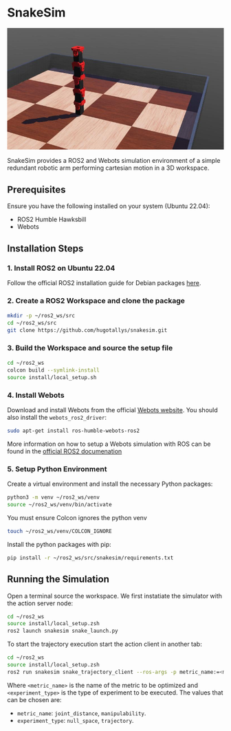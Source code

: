 # SnakeSim

![](snakesim/worlds/.snake.jpg)

SnakeSim provides a ROS2 and Webots simulation environment of a simple redundant robotic arm performing cartesian motion in a 3D workspace.

## Prerequisites

Ensure you have the following installed on your system (Ubuntu 22.04):

- ROS2 Humble Hawksbill
- Webots

## Installation Steps

### 1. Install ROS2 on Ubuntu 22.04

Follow the official ROS2 installation guide for Debian packages [here](https://docs.ros.org/en/humble/Installation/Ubuntu-Install-Debians.html).

### 2. Create a ROS2 Workspace and clone the package

```sh
mkdir -p ~/ros2_ws/src
cd ~/ros2_ws/src
git clone https://github.com/hugotallys/snakesim.git
```

### 3. Build the Workspace and source the setup file

```sh
cd ~/ros2_ws
colcon build --symlink-install
source install/local_setup.sh
```

### 4. Install Webots

Download and install Webots from the official [Webots website](https://cyberbotics.com/doc/guide/installing-webots). You should also install the `webots_ros2_driver`:

```sh
sudo apt-get install ros-humble-webots-ros2
```

More information on how to setup a Webots simulation with ROS can be found in the [official ROS2 documenation](https://docs.ros.org/en/humble/Tutorials/Advanced/Simulators/Webots/Installation-Ubuntu.html)

### 5. Setup Python Environment

Create a virtual environment and install the necessary Python packages:

```sh
python3 -m venv ~/ros2_ws/venv
source ~/ros2_ws/venv/bin/activate
```

You must ensure Colcon ignores the python venv

```sh
touch ~/ros2_ws/venv/COLCON_IGNORE
```

Install the python packages with pip:

```sh
pip install -r ~/ros2_ws/src/snakesim/requirements.txt
```

## Running the Simulation

Open a terminal source the workspace. We first instatiate the simulator with the action server node:

```sh
cd ~/ros2_ws
source install/local_setup.zsh
ros2 launch snakesim snake_launch.py
```

To start the trajectory execution start the action client in another tab:

```sh
cd ~/ros2_ws
source install/local_setup.zsh
ros2 run snakesim snake_trajectory_client --ros-args -p metric_name:=<metric_name> -p experiment_type:=<experiment_type>
```

Where `<metric_name>` is the name of the metric to be optimized and `<experiment_type>` is the type of experiment to be executed. The values
that can be chosen are:

- `metric_name`: `joint_distance`, `manipulability`.
- `experiment_type`: `null_space`, `trajectory`.
